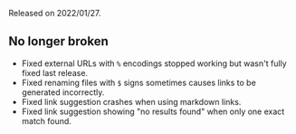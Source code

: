 Released on 2022/01/27.

## No longer broken

- Fixed external URLs with `%` encodings stopped working but wasn't fully fixed last release.
- Fixed renaming files with `$` signs sometimes causes links to be generated incorrectly.
- Fixed link suggestion crashes when using markdown links.
- Fixed link suggestion showing "no results found" when only one exact match found.
